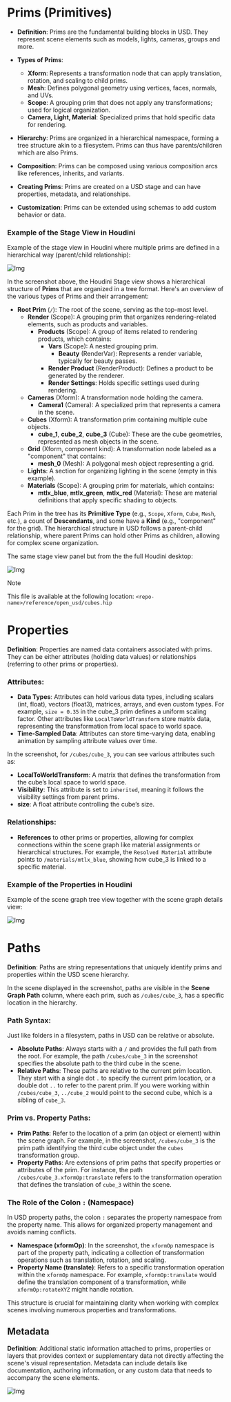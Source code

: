 # Prims (Primitives)

- **Definition**: Prims are the fundamental building blocks in USD. They represent scene elements such as models, lights, cameras, groups and more.

- **Types of Prims**:
  - **Xform**: Represents a transformation node that can apply translation, rotation, and scaling to child prims.
  - **Mesh**: Defines polygonal geometry using vertices, faces, normals, and UVs.
  - **Scope**: A grouping prim that does not apply any transformations; used for logical organization.
  - **Camera, Light, Material**: Specialized prims that hold specific data for rendering.

- **Hierarchy**: Prims are organized in a hierarchical namespace, forming a tree structure akin to a filesystem. Prims can thus have parents/children which are also Prims.

- **Composition**: Prims can be composed using various composition arcs like references, inherits, and variants.

- **Creating Prims**: Prims are created on a USD stage and can have properties, metadata, and relationships.

- **Customization**: Prims can be extended using schemas to add custom behavior or data.

### Example of the Stage View in Houdini

Example of the stage view in Houdini where multiple prims are defined in a hierarchical way (parent/child relationship):

![Img](./static/cubes/cubes_houdini_stage.png)

In the screenshot above, the Houdini Stage view shows a hierarchical structure of **Prims** that are organized in a tree format. Here's an overview of the various types of Prims and their arrangement:

- **Root Prim** (`/`): The root of the scene, serving as the top-most level.
  - **Render** (Scope): A grouping prim that organizes rendering-related elements, such as products and variables.
    - **Products** (Scope): A group of items related to rendering products, which contains:
      - **Vars** (Scope): A nested grouping prim.
        - **Beauty** (RenderVar): Represents a render variable, typically for beauty passes.
      - **Render Product** (RenderProduct): Defines a product to be generated by the renderer.
      - **Render Settings**: Holds specific settings used during rendering.
  - **Cameras** (Xform): A transformation node holding the camera.
    - **Camera1** (Camera): A specialized prim that represents a camera in the scene.
  - **Cubes** (Xform): A transformation prim containing multiple cube objects.
    - **cube_1**, **cube_2**, **cube_3** (Cube): These are the cube geometries, represented as mesh objects in the scene.
  - **Grid** (Xform, component kind): A transformation node labeled as a "component" that contains:
    - **mesh_0** (Mesh): A polygonal mesh object representing a grid.
  - **Lights**: A section for organizing lighting in the scene (empty in this example).
  - **Materials** (Scope): A grouping prim for materials, which contains:
    - **mtlx_blue**, **mtlx_green**, **mtlx_red** (Material): These are material definitions that apply specific shading to objects.

Each Prim in the tree has its **Primitive Type** (e.g., `Scope`, `Xform`, `Cube`, `Mesh`, etc.), a count of **Descendants**, and some have a **Kind** (e.g., "component" for the grid). The hierarchical structure in USD follows a parent-child relationship, where parent Prims can hold other Prims as children, allowing for complex scene organization.


The same stage view panel but from the the full Houdini desktop:

![Img](./static/cubes/cubes_houdini_desktop.png)

> [!NOTE]
> This file is available at the following location: `<repo-name>/reference/open_usd/cubes.hip`

# Properties

**Definition**: Properties are named data containers associated with prims. They can be either attributes (holding data values) or relationships (referring to other prims or properties).

### **Attributes**:

- **Data Types**: Attributes can hold various data types, including scalars (int, float), vectors (float3), matrices, arrays, and even custom types. For example, `size = 0.35` in the cube_3 prim defines a uniform scaling factor. Other attributes like `LocalToWorldTransform` store matrix data, representing the transformation from local space to world space.
- **Time-Sampled Data**: Attributes can store time-varying data, enabling animation by sampling attribute values over time.

In the screenshot, for `/cubes/cube_3`, you can see various attributes such as:
- **LocalToWorldTransform**: A matrix that defines the transformation from the cube’s local space to world space.
- **Visibility**: This attribute is set to `inherited`, meaning it follows the visibility settings from parent prims.
- **size**: A float attribute controlling the cube’s size.

### **Relationships**:

- **References** to other prims or properties, allowing for complex connections within the scene graph like material assignments or hierarchical structures. For example, the `Resolved Material` attribute points to `/materials/mtlx_blue`, showing how cube_3 is linked to a specific material.

### Example of the Properties in Houdini

Example of the scene graph tree view together with the scene graph details view:

![Img](./static/cubes/cubes_houdini_stage_details.png)

# Paths

**Definition**: Paths are string representations that uniquely identify prims and properties within the USD scene hierarchy.

In the scene displayed in the screenshot, paths are visible in the **Scene Graph Path** column, where each prim, such as `/cubes/cube_3`, has a specific location in the hierarchy.

### Path Syntax:

Just like folders in a filesystem, paths in USD can be relative or absolute.

- **Absolute Paths**: Always starts with a `/` and provides the full path from the root. For example, the path `/cubes/cube_3` in the screenshot specifies the absolute path to the third cube in the scene.
- **Relative Paths**: These paths are relative to the current prim location. They start with a single dot `.` to specify the current prim location, or a double dot `..` to refer to the parent prim. If you were working within `/cubes/cube_3`, `../cube_2` would point to the second cube, which is a sibling of `cube_3`.

### Prim vs. Property Paths:

- **Prim Paths**: Refer to the location of a prim (an object or element) within the scene graph. For example, in the screenshot, `/cubes/cube_3` is the prim path identifying the third cube object under the `cubes` transformation group.
- **Property Paths**: Are extensions of prim paths that specify properties or attributes of the prim. For instance, the path `/cubes/cube_3.xformOp:translate` refers to the transformation operation that defines the translation of `cube_3` within the scene.

### The Role of the Colon `:` (Namespace)

In USD property paths, the colon `:` separates the property namespace from the property name. This allows for organized property management and avoids naming conflicts.

- **Namespace (xformOp)**: In the screenshot, the `xformOp` namespace is part of the property path, indicating a collection of transformation operations such as translation, rotation, and scaling.
- **Property Name (translate)**: Refers to a specific transformation operation within the `xformOp` namespace. For example, `xformOp:translate` would define the translation component of a transformation, while `xformOp:rotateXYZ` might handle rotation.

This structure is crucial for maintaining clarity when working with complex scenes involving numerous properties and transformations.

## Metadata

**Definition**: Additional static information attached to prims, properties or layers that provides context or supplementary data not directly affecting the scene's visual representation. Metadata can include details like documentation, authoring information, or any custom data that needs to accompany the scene elements.

![Img](./static/cubes/cubes_houdini_stage_details_metadata.png)